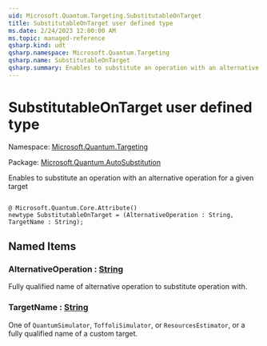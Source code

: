 ```yaml
---
uid: Microsoft.Quantum.Targeting.SubstitutableOnTarget
title: SubstitutableOnTarget user defined type
ms.date: 2/24/2023 12:00:00 AM
ms.topic: managed-reference
qsharp.kind: udt
qsharp.namespace: Microsoft.Quantum.Targeting
qsharp.name: SubstitutableOnTarget
qsharp.summary: Enables to substitute an operation with an alternative operation for a given target
---
```


# SubstitutableOnTarget user defined type

Namespace: [Microsoft.Quantum.Targeting](xref:Microsoft.Quantum.Targeting)

Package: [Microsoft.Quantum.AutoSubstitution](https://nuget.org/packages/Microsoft.Quantum.AutoSubstitution)


Enables to substitute an operation with an alternative operation for a given target

```qsharp

@ Microsoft.Quantum.Core.Attribute()
newtype SubstitutableOnTarget = (AlternativeOperation : String, TargetName : String);
```



## Named Items

### AlternativeOperation : [String](xref:microsoft.quantum.qsharp.valueliterals#string-literals)

Fully qualified name of alternative operation to substitute operation with.
### TargetName : [String](xref:microsoft.quantum.qsharp.valueliterals#string-literals)

One of `QuantumSimulator`, `ToffoliSimulator`, or `ResourcesEstimator`, or a fully qualified nameof a custom target.